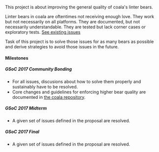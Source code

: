 This project is about improving the general quality of coala's linter bears.

Linter bears in coala are oftentimes not receiving enough love.
They work but not necessarily on all platforms. They are documented, but not
necessarily understandable. They are tested but lack corner cases or
exploratory tests. [See existing issues](https://github.com/coala/coala-bears/issues?q=is%3Aopen+is%3Aissue+label%3Aarea%2Flintbears)

Task of this project is to solve those issues for as many bears as possible and
derive strategies to avoid those issues in the future.

#### Milestones

##### GSoC 2017 Community Bonding

 * For all issues, discusions about how to solve them properly and sustainably
 have to be resolved.
 * Core changes and guidelines for enforcing higher bear quality are documented
 in [the coala repository](https://api.coala.io).

##### GSoC 2017 Midterm

 * A given set of issues defined in the proposal are resolved.

##### GSoC 2017 Final

 * A given set of issues defined in the proposal are resolved.
